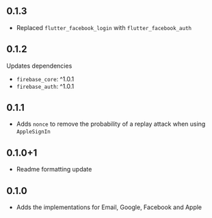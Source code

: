 ## 0.1.3

- Replaced `flutter_facebook_login` with `flutter_facebook_auth`

## 0.1.2

Updates dependencies

- `firebase_core`: ^1.0.1
- `firebase_auth`: ^1.0.1

## 0.1.1

- Adds `nonce` to remove the probability of a replay attack when using `AppleSignIn`

## 0.1.0+1

- Readme formatting update

## 0.1.0

- Adds the implementations for Email, Google, Facebook and Apple
